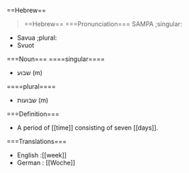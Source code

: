 ==Hebrew==

>==Hebrew==
===Pronunciation===
SAMPA
;singular:
* Savua
;plural:
* Svuot


===Noun===
====singular====
* שבוע (m)

====plural====
* שבועות (m)
 
===Definition===
* A period of [[time]] consisting of seven [[days]].
 
===Translations===
* English :[[week]]
* German : [[Woche]]